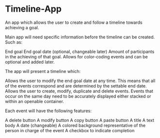 # Timeline-App
An app which allows the user to create and follow a timeline towards achieving a goal.



Main app will need specific information before the timeline can be created. Such as:

End goal
End goal date (optional, changeable later)
Amount of participants in the achieving of that goal. Allows for color-coding events and can be optional and added later.



The app will present a timeline which:

Allows the user to modify the end goal date at any time. This means that all of the events correspond and are determined by the settable end date.
Allows the user to create, modify, duplicate and delete events.
Events that occur on the same day need to be accurately displayed either stacked or within an openable container.


Each event will have the following features:

A delete button
A modify button
A copy button
A paste button
A title
A text body
A date (changeable)
A colored background representative of the person in charge of the event
A checkbox to indicate completion
